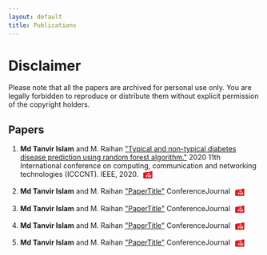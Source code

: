 ```yaml
---
layout: default
title: Publications
---
```


# Disclaimer
Please note that all the papers are archived for personal use only. You are legally forbidden to reproduce or distribute them without explicit permission of the copyright holders.


## Papers
1. <strong>Md Tanvir Islam</strong> and M. Raihan <a href="https://ieeexplore.ieee.org/abstract/document/9225430" target="_blank">"Typical and non-typical diabetes disease prediction using random forest algorithm."</a> 2020 11th International conference on computing, communication and networking technologies (ICCCNT). IEEE, 2020.
   <a href="/assets/papers/TOPIK.pdf" target="_blank"><img src="https://raw.githubusercontent.com/tanvirnwu/tanvirnwu.github.io/main/assets/icons/PDF_Icon.png" alt="PDF" class="pdf-icon"></a>
   
2. <strong>Md Tanvir Islam</strong> and M. Raihan <a href="https://ieeexplore.ieee.org/abstract/document/9225430" target="_blank">"PaperTitle"</a> ConferenceJournal
   <a href="PDFurlLINK" target="_blank"><img src="https://raw.githubusercontent.com/tanvirnwu/tanvirnwu.github.io/main/assets/icons/PDF_Icon.png" class="pdf-icon"></a>
   
3. <strong>Md Tanvir Islam</strong> and M. Raihan <a href="https://ieeexplore.ieee.org/abstract/document/9225430" target="_blank">"PaperTitle"</a> ConferenceJournal
   <a href="PDFurlLINK" target="_blank"><img src="https://raw.githubusercontent.com/tanvirnwu/tanvirnwu.github.io/main/assets/icons/PDF_Icon.png" class="pdf-icon"></a>
   
4. <strong>Md Tanvir Islam</strong> and M. Raihan <a href="https://ieeexplore.ieee.org/abstract/document/9225430" target="_blank">"PaperTitle"</a> ConferenceJournal
   <a href="PDFurlLINK" target="_blank"><img src="https://raw.githubusercontent.com/tanvirnwu/tanvirnwu.github.io/main/assets/icons/PDF_Icon.png" class="pdf-icon"></a>
   
5. <strong>Md Tanvir Islam</strong> and M. Raihan <a href="https://ieeexplore.ieee.org/abstract/document/9225430" target="_blank">"PaperTitle"</a> ConferenceJournal
   <a href="PDFurlLINK" target="_blank"><img src="https://raw.githubusercontent.com/tanvirnwu/tanvirnwu.github.io/main/assets/icons/PDF_Icon.png" class="pdf-icon"></a>



<!-- Add more publications as needed -->

<style>
  .pdf-icon {
    width: 20px;
    height: 20px;
    vertical-align: middle;
    margin-left: 5px;
  }
</style>
